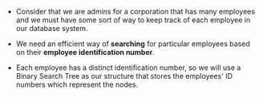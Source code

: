 <!--title={Real Life Application of Binary Search Tree}-->

- Consider that we are admins for a corporation that has many employees and we must have some sort of way to keep track of each employee in our database system. 

- We need an efficient way of **searching** for particular employees based on their **employee identification number**. 

- Each employee has a distinct identification number, so we will use a Binary Search Tree as our structure that stores the employees' ID numbers which represent the nodes. 